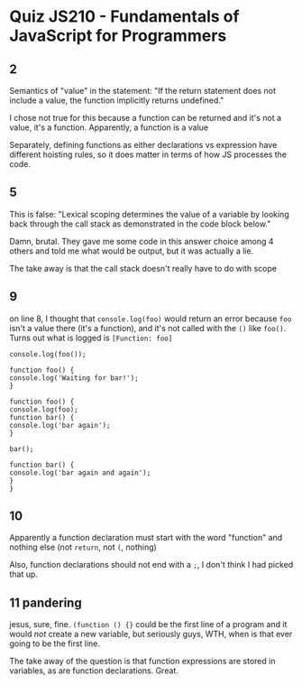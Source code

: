 # Quiz JS210 - Fundamentals of JavaScript for Programmers

## 2
Semantics of "value" in the statement: "If the return statement does not include a value, the function implicitly returns undefined."

I chose not true for this because a function can be returned and it's not a value, it's a function. Apparently, a function is a value

Separately, defining functions as either declarations vs expression have different hoisting rules, so it does matter in terms of how JS processes the code.

## 5
This is false: "Lexical scoping determines the value of a variable by looking back through the call stack as demonstrated in the code block below."

Damn, brutal. They gave me some code in this answer choice among 4 others and told me what would be output, but it was actually a lie.

The take away is that the call stack doesn't really have to do with scope

## 9
on line 8, I thought that `console.log(foo)` would return an error 
because `foo` isn't a value there (it's a function), and it's not
called with the `()` like `foo()`. Turns out what is logged is 
`[Function: foo]`  
```
console.log(foo());

function foo() {
console.log('Waiting for bar!');
}

function foo() {
console.log(foo);
function bar() {
console.log('bar again');
}

bar();

function bar() {
console.log('bar again and again');
}
}
```

## 10 
Apparently a function declaration must start with the word "function" and nothing else (not `return`, not `(`, nothing)

Also, function declarations should not end with a `;`, I don't think I had picked that up.

## 11 pandering
jesus, sure, fine. `(function () {}` could be the first line of a program and it would *not* create a new variable, but seriously guys, WTH, when is that ever going to be the first line. 

The take away of the question is that function expressions are stored in variables, as are function declarations. Great.  